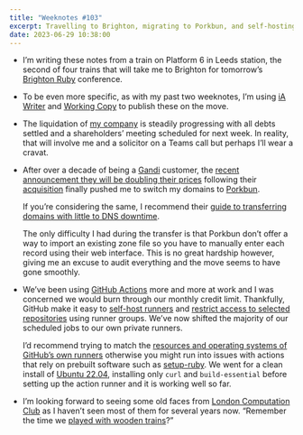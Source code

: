 ```yaml
---
title: "Weeknotes #103"
excerpt: Travelling to Brighton, migrating to Porkbun, and self-hosting GitHub Actions runners.
date: 2023-06-29 10:38:00
---
```

*   I’m writing these notes from a train on Platform 6 in Leeds station, the second of four trains that will take me to Brighton for tomorrow’s [Brighton Ruby](https://brightonruby.com/) conference.

*   To be even more specific, as with my past two weeknotes, I’m using [iA Writer](https://ia.net/writer) and [Working Copy](https://workingcopy.app) to publish these on the move.

*   The liquidation of [my company](https://www.ghostcassette.com/) is steadily progressing with all debts settled and a shareholders’ meeting scheduled for next week. In reality, that will involve me and a solicitor on a Teams call but perhaps I’ll wear a cravat.

*   After over a decade of being a [Gandi](https://www.gandi.net/en-GB) customer, the [recent announcement they will be doubling their prices](https://chaos.social/@jonty/110542930325547466) following their [acquisition](https://domainnamewire.com/2023/03/02/total-web-solutions-acquires-domain-registrar-gandi-forming-new-entity/) finally pushed me to switch my domains to [Porkbun](https://porkbun.com/).

    If you’re considering the same, I recommend their [guide to transferring domains with little to DNS downtime](https://kb.porkbun.com/article/89-how-to-transfer-a-domain-to-porkbun-with-no-downtime).
    
    The only difficulty I had during the transfer is that Porkbun don’t offer a way to import an existing zone file so you have to manually enter each record using their web interface. This is no great hardship however, giving me an excuse to audit everything and the move seems to have gone smoothly.
    
*   We’ve been using [GitHub Actions](https://docs.github.com/en/actions) more and more at work and I was concerned we would burn through our monthly credit limit. Thankfully, GitHub make it easy to [self-host runners](https://docs.github.com/en/actions/hosting-your-own-runners/managing-self-hosted-runners/adding-self-hosted-runners) and [restrict access to selected repositories](https://docs.github.com/en/actions/hosting-your-own-runners/managing-self-hosted-runners/managing-access-to-self-hosted-runners-using-groups) using runner groups. We’ve now shifted the majority of our scheduled jobs to our own private runners.

    I’d recommend trying to match the [resources and operating systems of GitHub’s own runners](https://docs.github.com/en/actions/using-github-hosted-runners/about-github-hosted-runners#supported-runners-and-hardware-resources) otherwise you might run into issues with actions that rely on prebuilt software such as [setup-ruby](https://github.com/ruby/setup-ruby#supported-platforms). We went for a clean install of [Ubuntu 22.04](https://releases.ubuntu.com/jammy/), installing only `curl` and `build-essential` before setting up the action runner and it is working well so far.
    
*   I’m looking forward to seeing some old faces from [London Computation Club](https://london.computation.club/) as I haven’t seen most of them for several years now. “Remember the time we [played with wooden trains](https://github.com/computationclub/computationclub.github.io/wiki/The-Shunting-Yard-Algorithm)?”